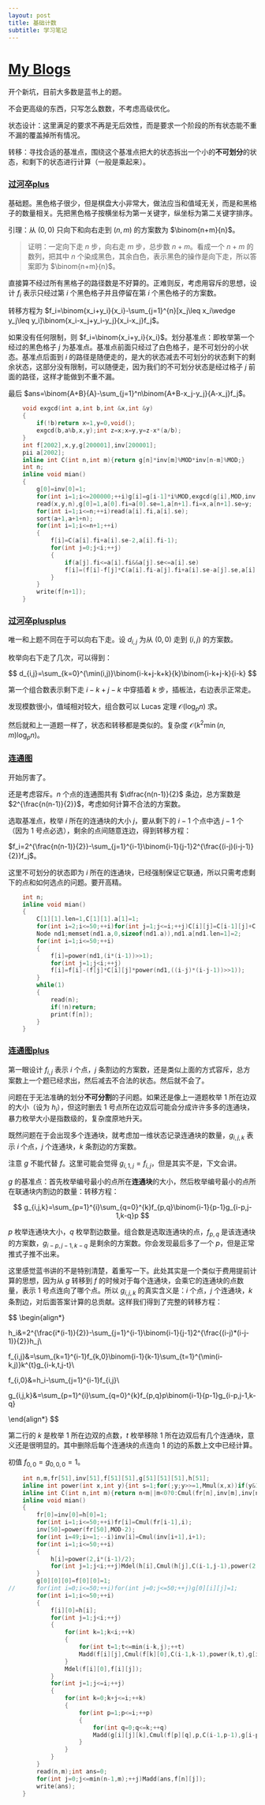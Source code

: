 ```yaml
---
layout: post
title: 基础计数
subtitle: 学习笔记
---
```


# [My Blogs](https://www.cnblogs.com/WrongAnswer90-home/p/17797412.html)

开个新坑，目前大多数是蓝书上的题。

不会更高级的东西，只写怎么数数，不考虑高级优化。

状态设计：这里满足的要求不再是无后效性，而是要求一个阶段的所有状态能不重不漏的覆盖掉所有情况。

转移：寻找合适的基准点，围绕这个基准点把大的状态拆出一个小的**不可划分**的状态，和剩下的状态进行计算（一般是乘起来）。

### [过河卒plus](https://www.acwing.com/problem/content/308/)

基础题。黑色格子很少，但是棋盘大小非常大，做法应当和值域无关，而是和黑格子的数量相关。先把黑色格子按横坐标为第一关键字，纵坐标为第二关键字排序。

引理：从 $(0,0)$ 只向下和向右走到 $(n,m)$ 的方案数为 $\binom{n+m}{n}$。

>证明：一定向下走 $n$ 步，向右走 $m$ 步，总步数 $n+m$。看成一个 $n+m$ 的数列，把其中 $n$ 个染成黑色，其余白色，表示黑色的操作是向下走，所以答案即为 $\binom{n+m}{n}$。

直接算不经过所有黑格子的路径数是不好算的。正难则反，考虑用容斥的思想，设计 $f_i$ 表示只经过第 $i$ 个黑色格子并且停留在第 $i$ 个黑色格子的方案数。

转移方程为 $f_i=\binom{x_i+y_i}{x_i}-\sum_{j=1}^{n}[x_j\leq x_i\wedge y_j\leq y_i]\binom{x_i-x_j+y_i-y_j}{x_i-x_j}f_j$。

如果没有任何限制，则 $f_i=\binom{x_i+y_i}{x_i}$。划分基准点：即枚举第一个经过的黑色格子 $j$ 为基准点。基准点前面只经过了白色格子，是不可划分的小状态。基准点后面到 $i$ 的路径是随便走的，是大的状态减去不可划分的状态剩下的剩余状态，这部分没有限制，可以随便走，因为我们的不可划分状态是经过格子 $j$ 前面的路径，这样才能做到不重不漏。

最后 $ans=\binom{A+B}{A}-\sum_{j=1}^n\binom{A+B-x_j-y_j}{A-x_j}f_j$。

```cpp
	void exgcd(int a,int b,int &x,int &y)
	{
		if(!b)return x=1,y=0,void();
		exgcd(b,a%b,x,y);int z=x;x=y,y=z-x*(a/b);
	}
	int f[2002],x,y,g[200001],inv[200001];
	pii a[2002];
	inline int C(int n,int m){return g[n]*inv[m]%MOD*inv[n-m]%MOD;}
	int n;
	inline void mian()
	{
		g[0]=inv[0]=1;
		for(int i=1;i<=200000;++i)g[i]=g[i-1]*i%MOD,exgcd(g[i],MOD,inv[i],y),inv[i]=(inv[i]%MOD+MOD)%MOD;
		read(x,y,n),g[0]=1,a[0].fi=a[0].se=1,a[n+1].fi=x,a[n+1].se=y;
		for(int i=1;i<=n;++i)read(a[i].fi,a[i].se);
		sort(a+1,a+1+n);
		for(int i=1;i<=n+1;++i)
		{
			f[i]=C(a[i].fi+a[i].se-2,a[i].fi-1);
			for(int j=0;j<i;++j)
			{
				if(a[j].fi<=a[i].fi&&a[j].se<=a[i].se)
				f[i]=(f[i]-f[j]*C(a[i].fi-a[j].fi+a[i].se-a[j].se,a[i].fi-a[j].fi)%MOD+MOD)%MOD;
			}
		}
		write(f[n+1]);
	}
```

### [过河卒plusplus](https://www.luogu.com.cn/problem/P5376)

唯一和上题不同在于可以向右下走。设 $d_{i,j}$ 为从 $(0,0)$ 走到 $(i,j)$ 的方案数。

枚举向右下走了几次，可以得到：

$$
d_{i,j}=\sum_{k=0}^{\min(i,j)}\binom{i-k+j-k+k}{k}\binom{i-k+j-k}{i-k}
$$

第一个组合数表示剩下走 $i-k+j-k$ 中穿插着 $k$ 步，插板法，右边表示正常走。

发现模数很小，值域相对较大，组合数可以 Lucas 定理 $\mathcal O(\log_p n)$ 求。

然后就和上一道题一样了，状态和转移都是类似的。复杂度 $\mathcal O(k^2\min(n,m)\log_p n)$。

### [连通图](https://www.acwing.com/problem/content/309/)

开始厉害了。

还是考虑容斥。$n$ 个点的连通图共有 $\dfrac{n(n-1)}{2}$ 条边，总方案数是 $2^{\frac{n(n-1)}{2}}$，考虑如何计算不合法的方案数。

选取基准点，枚举 $i$ 所在的连通块的大小 $j$，要从剩下的 $i-1$ 个点中选 $j-1$ 个（因为 $1$ 号点必选），剩余的点间随意连边，得到转移方程：

$f_i=2^{\frac{n(n-1)}{2}}-\sum_{j=1}^{i-1}\binom{i-1}{j-1}2^{\frac{(i-j)(i-j-1)}{2}}f_j$。

这里不可划分的状态即为 $i$ 所在的连通块，已经强制保证它联通，所以只需考虑剩下的点和如何选点的问题。要开高精。

```cpp
	int n;
	inline void mian()
	{
		C[1][1].len=1,C[1][1].a[1]=1;
		for(int i=2;i<=50;++i)for(int j=1;j<=i;++j)C[i][j]=C[i-1][j]+C[i-1][j-1];
		Node nd1;memset(nd1.a,0,sizeof(nd1.a)),nd1.a[nd1.len=1]=2;
		for(int i=1;i<=50;++i)
		{
			f[i]=power(nd1,(i*(i-1))>>1);
			for(int j=1;j<i;++j)
			f[i]=f[i]-(f[j]*C[i][j]*power(nd1,((i-j)*(i-j-1))>>1));
		}
		while(1)
		{
			read(n);
			if(!n)return;
			print(f[n]);
		}
	}
```

### [连通图plus](https://www.acwing.com/problem/content/310/)

第一眼设计 $f_{i,j}$ 表示 $i$ 个点，$j$ 条割边的方案数，还是类似上面的方式容斥，总方案数上一个题已经求出，然后减去不合法的状态。然后就不会了。

问题在于无法准确的划分**不可分割**的子问题。如果还是像上一道题枚举 $1$ 所在边双的大小（设为 $h_i$），但这时删去 $1$ 号点所在边双后可能会分成许许多多的连通块，暴力枚举大小是指数级的，复杂度原地升天。

既然问题在于会出现多个连通块，就考虑加一维状态记录连通块的数量，$g_{i,j,k}$ 表示 $i$ 个点，$j$ 个连通块，$k$ 条割边的方案数。

注意 $g$ 不能代替 $f$。这里可能会觉得 $g_{i,1,j}=f_{i,j}$，但是其实不是，下文会讲。

$g$ 的基准点：首先枚举编号最小的点所在**连通块**的大小，然后枚举编号最小的点所在联通块内割边的数量：转移方程：

$$
g_{i,j,k}=\sum_{p=1}^{i}\sum_{q=0}^{k}f_{p,q}\binom{i-1}{p-1}g_{i-p,j-1,k-q}p
$$

$p$ 枚举连通块大小，$q$ 枚举割边数量。组合数是选取连通块的点，$f_{p,q}$ 是该连通块的方案数，$g_{i-p,j-1,k-q}$ 是剩余的方案数。你会发现最后多了一个 $p$，但是正常推式子推不出来。

这里感觉蓝书讲的不是特别清楚，着重写一下。此处其实是一个类似于费用提前计算的思想，因为从 $g$ 转移到 $f$ 的时候对于每个连通块，会乘它的连通块的点数量，表示 $1$ 号点连向了哪个点。所以 $g_{i,j,k}$ 的真实含义是：$i$ 个点，$j$ 个连通块，$k$ 条割边，对后面答案计算的总贡献。这样我们得到了完整的转移方程：

$$
\begin{align*}

h_i&=2^{\frac{i*(i-1)}{2}}-\sum_{j=1}^{i-1}\binom{i-1}{j-1}2^{\frac{(i-j)*(i-j-1)}{2}}h_j\\

f_{i,j}&=\sum_{k=1}^{i-1}f_{k,0}\binom{i-1}{k-1}\sum_{t=1}^{\min(i-k,j)}k^{t}g_{i-k,t,j-t}\\

f_{i,0}&=h_i-\sum_{j=1}^{i-1}f_{i,j}\\

g_{i,j,k}&=\sum_{p=1}^{i}\sum_{q=0}^{k}f_{p,q}p\binom{i-1}{p-1}g_{i-p,j-1,k-q}

\end{align*}
$$

第二行的 $k$ 是枚举 $1$ 所在边双的点数，$t$ 枚举移除 $1$ 所在边双后有几个连通块，意义还是很明显的。其中删除后每个连通块的点连向 $1$ 的边的系数上文中已经计算。

初值 $f_{0,0}=g_{0,0,0}=1$。

```cpp
	int n,m,fr[51],inv[51],f[51][51],g[51][51][51],h[51];
	inline int power(int x,int y){int s=1;for(;y;y>>=1,Mmul(x,x))if(y&1)Mmul(s,x);return s;}
	inline int C(int n,int m){return n<m||m<0?0:Cmul(fr[n],inv[m],inv[n-m]);}
	inline void mian()
	{
		fr[0]=inv[0]=h[0]=1;
		for(int i=1;i<=50;++i)fr[i]=Cmul(fr[i-1],i);
		inv[50]=power(fr[50],MOD-2);
		for(int i=49;i>=1;--i)inv[i]=Cmul(inv[i+1],i+1);
		for(int i=1;i<=50;++i)
		{
			h[i]=power(2,i*(i-1)/2);
			for(int j=1;j<i;++j)Mdel(h[i],Cmul(h[j],C(i-1,j-1),power(2,(i-j)*(i-j-1)/2)));
		}
		g[0][0][0]=f[0][0]=1;
//		for(int i=0;i<=50;++i)for(int j=0;j<=50;++j)g[0][i][j]=1;
		for(int i=1;i<=50;++i)
		{
			f[i][0]=h[i];
			for(int j=1;j<i;++j)
			{
				for(int k=1;k<i;++k)
				{
					for(int t=1;t<=min(i-k,j);++t)
					Madd(f[i][j],Cmul(f[k][0],C(i-1,k-1),power(k,t),g[i-k][t][j-t]));
				}
				Mdel(f[i][0],f[i][j]);
			}
			for(int j=1;j<=i;++j)
			{
				for(int k=0;k+j<=i;++k)
				{
					for(int p=1;p<=i;++p)
					{
						for(int q=0;q<=k;++q)
						Madd(g[i][j][k],Cmul(f[p][q],p,C(i-1,p-1),g[i-p][j-1][k-q]));
					}
				}
			}
		}
		read(n,m);int ans=0;
		for(int j=0;j<=min(n-1,m);++j)Madd(ans,f[n][j]);
		write(ans);
	}
```